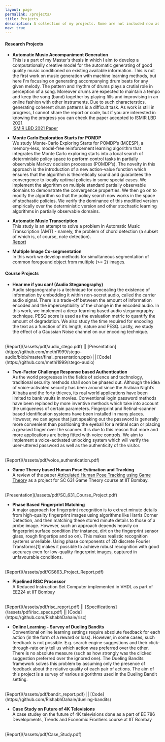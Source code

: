 ```yaml
---
layout: page
permalink: /projects/
title: Projects
description: A collection of my projects. Some are not included now as I need to take permission from my guide before making them public.
nav: true
---
```


<h4> Research Projects </h4>

* <strong>Automatic Music Accompaniment Generation</strong><br>
This is a part of my Master's thesis in which I aim to develop a computationally creative model for the automatic generating of good quality music conditioned on existing available information. This is not the first work on music generation with machine learning methods, but here I'm focusing on generating accompanying drum beats for any given melody. The pattern and rhythm of drums plays a crutial role in perception of a song. Moreover drums are expected to maintain a tempo and keep the song (band) together by playing fills and improvising in an online fashion with other instruments. Due to such characterstics, generating coherent drum patterns is a difficult task. As work is still in progress, I cannot share the report or code, but if you are interested in knowing the progress you can check the paper accepted to ISMIR LBD 2021.<br>
[ISMIR LBD 2021 Paper](https://archives.ismir.net/ismir2021/latebreaking/000015.pdf)

* <strong>Monte Carlo Exploration Starts for POMDP</strong><br>
We study Monte-Carlo Exploring Starts for POMDP’s (MCESP), a memory-less, model-free reinforcement learning algorithm that integrates the Monte Carlo exploring starts into a local search of deterministic policy space to perform control tasks in partially observable Markov decision processes (POMDP’s). The novelty in this approach is the introduction of a new action-value function which ensures that the algorithm is theoretically sound and guarantees the convergence to locally optimal policies in some special cases. We implement the algorithm on multiple standard partially observable domains to demonstrate the convergence properties. We then go on to modify the algorithm so that the policy search now works in the space of stochastic policies. We verify the dominance of this modified version empirically over the deterministic version and other stochastic learning algorithms in partially observable domains.

* <strong>Automatic Music Transcription</strong> <br>
This study is an attempt to solve a problem in Automatic Music Transcription (AMT) - namely, the problem of chord detection (a subset of which is, of course, note detection). <br>
[Report](/assets/pdf/AMT_Manual.pdf)


* <strong>Multiple Image Co-segmentation</strong><br>
In this work we develop methods for simultaneous segmentation of common foregound object from multiple (>= 2) images.


<h4> Course Projects </h4>

* <strong>Hear me if you can! (Audio Steganography)</strong><br>
Audio steganography is a technique for concealing the existence of information by embedding it within non-secret audio, called the carrier audio signal. There is a trade-off between the amount of information encoded and the imperceptibility of the change in the encoded audio. In this work, we implement a deep-learning based audio steganography technique. PESQ score is used as the evaluation metric to quantify the amount of degradation. We also study the time required for encoding the text as a function of it’s length, nature and PESQ. Lastly, we study the effect of a Gaussian Noise channel on our encoding technique.
<br>
[Report](/assets/pdf/audio_stego.pdf) ||  [Presentation](https://github.com/methi1999/stego-audio/blob/master/final_presentation.pptx) || [Code](https://github.com/methi1999/stego-audio)


* <strong>Two-Factor Challenge Response based Authentication</strong><br>
As the world progresses in the fields of science and technology, traditional security methods shall soon be phased out. Although the idea of voice-activated security has been around since the Arabian Night’s Alibaba and the forty thieves, its real world applications have been limited to bank vaults in movies. Conventional login password methods have been replaced by more inventive methods which take into account the uniqueness of certain parameters. Fingerprint and Retinal-scanner based identification systems have been installed in many places. However, we can agree that just speaking out the password is generally more convenient than positioning the eyeball for a retinal scan or placing a greased finger over the scanner. It is due to this reason that more and more applications are being fitted with voice controls. We aim to implement a voice-activated unlocking system which will verify the user-uttered password as well as the authenticity of the visitor.
<br>
[Report](/assets/pdf/voice_authentication.pdf)

* <strong>Game Theory based Human Pose Estimation and Tracking</strong><br>
A review of the paper [Atriculated Human Pose Tracking using Game Theory](https://ieeexplore.ieee.org/document/6738526) as a project for SC 631 Game Theory course at IIT Bombay.
<br>
[Presentation](/assets/pdf/SC_631_Course_Project.pdf)

* <strong>Phase Based Fingerprint Matching</strong><br>
A major approach for fingerprint recognition is to extract minute details from high-quality fingerprint images using algorithms like Harris Corner Detection, and then matching these stored minute details to those of a probe image. However, such an approach depends heavily on fingerprint surface condition (for instance, dirt on the fingerprint sensor glass, rough fingertips and so on). This makes realistic recognition systems unreliable. Using phase components of 2D discrete Fourier Transforms[1] makes it possible to achieve robust recognition with good accuracy even for low-quality fingerprint images, captured in unfavourable conditions.
<br>
[Report](/assets/pdf/CS663_Project_Report.pdf)

* <strong>Pipelined RISC Processor</strong><br>
A Reduced Instruction Set Computer implemented in VHDL as part of EE224 at IIT Bombay
<br>
[Report](/assets/pdf/risc_report.pdf) || [Specifications](/assets/pdf/risc_specs.pdf) || [Code](https://github.com/RishabhDahale/risc)

* <strong>Online Learning - Survey of Dueling Bandits</strong><br>
Conventional online learning settings require absolute feedback for each action (in the form of a reward or loss). However, in some cases, such feedback is not possible. E.g. search engine suggestions and their click-through-rate only tell us which action was preferred over the other. There is no absolute measure (such as how strongly was the clicked suggestion preferred over the ignored one). The Dueling Bandits framework solves this problem by assuming only the presence of feedback about the relative quality of each pair of actions. The aim of this project is a survey of various algorithms used in the Dueling Bandit setting.
<br>
[Report](/assets/pdf/bandit_report.pdf) || [Code](https://github.com/RishabhDahale/dueling-bandits)

* <strong>Case Study on Future of 4K Televisions</strong><br>
A case studey on the future of 4K televisions done as a part of EE 786 Developments, Trends and Economic Frontiers course at IIT Bombay
<br>
[Report](/assets/pdf/Case_Study.pdf)


<!-- <h2> Other Projects </h2> -->




<!-- <div class="projects">
  {% if site.enable_project_categories and page.display_categories %}
    {% for category in page.display_categories %}
      <h2 class="category">{{ category }}</h2>
      {% assign categorized_projects = site.projects | where: "category", category %}
      {% assign sorted_projects = categorized_projects | sort: "importance" %}
      {% if page.horizontal %}
        <div class="container">
          <div class="row row-cols-2">
          {% for project in sorted_projects %}
            {% include projects_horizontal.html %}
          {% endfor %}
          </div>
        </div>
      {% else %}
        <div class="grid">
          {% for project in sorted_projects %}
            {% include projects.html %}
          {% endfor %}
        </div>
      {% endif %}
    {% endfor %}

  {% else %}
  {% assign sorted_projects = site.projects | sort: "importance" %}
    {% if page.horizontal %}
      <div class="container">
        <div class="row row-cols-2">
        {% for project in sorted_projects %}
          {% include projects_horizontal.html %}
        {% endfor %}
        </div>
      </div>
    {% else %}
      <div class="grid">
        {% for project in sorted_projects %}
          {% include projects.html %}
        {% endfor %}
      </div>
    {% endif %}

  {% endif %}

</div> -->

